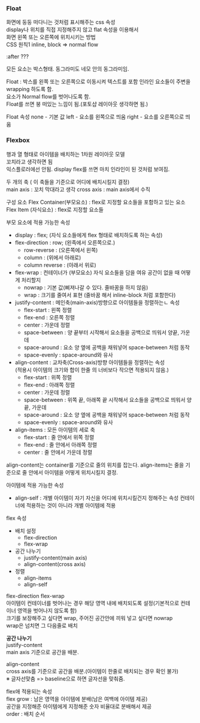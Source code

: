 ### Float
화면에 둥둥 떠다니는 것처럼 표시해주는 css 속성  
display나 위치를 직접 지정해주지 않고 flat 속성을 이용해서  
화면 왼쪽 또는 오른쪽에 위치시키는 방법  
CSS 원칙1
inline, block => normal flow

:after ???

모든 요소는 박스형태. 동그라미도 네모 안의 동그라미임.

Float : 박스를 왼쪽 또는 오른쪽으로 이동시켜 텍스트를 포함 인라인 요소들이 주변을 wrapping 하도록 함.  
요소가 Normal flow를 벗어나도록 함.  
Float를 쓰면 붕 떠있는 느낌이 됨.(포토샵 레이아웃 생각하면 됨.)

Float 속성
none - 기본 값
left - 요소를 왼쪽으로 띄움
right - 요소를 오른쪽으로 띄움

### Flexbox
행과 열 형태로 아이템을 배치하는 1차원 레이아웃 모델  
꼬치라고 생각하면 됨  
익스플로러에선 안됨.
display flex를 쓰면 마치 인라인이 된 것처럼 보여짐.  

두 개의 축 ( 이 축들을 기준으로 어디에 배치시킬지 결정)  
main axis : 꼬치 막대라고 생각
cross axis : main axis에서 수직

구성 요소
Flex Container(부모요소) : flex로 지정할 요소들을 포함하고 있는 요소  
Flex Item (자식요소) : flex로 지정할 요소들

부모 요소에 적용 가능한 속성  
- display : flex; (자식 요소들에게 flex 형태로 배치하도록 하는 속성)  
- flex-direction : row; (왼족에서 오른쪽으로.)
    - row-reverse : (오른쪽에서 왼쪽)
    - column : (위에서 아래로)
    - column reverse : (아래서 위로)
- flex-wrap : 컨테이너가 (부모요소) 자식 요소들을 담을 여유 공간이 없을 때 어떻게 처리할지
    - nowrap : 기본 값(삐져나갈 수 있다. 줄바꿈을 하지 않음)
    - wrap : 크기를 줄여서 표현 (줄바꿈 해서 inline-block 처럼 포함한다)
- justify-content : 메인축(main-axis)방향으로 아이템들을 정렬하는ㄴ 속성
    - flex-start : 왼쪽 정렬
    - flex-end : 오른쪽 정렬
    - center : 가운데 정렬
    - space-between : 양 끝부터 시작해서 요소들을 공백으로 띄워서 양끝, 가운데
    - space-around : 요소 양 옆에 공백을 채워넣어 space-between 처럼 동작
    - space-evenly : space-around와 유사
- align-content : 교차축(Cross-axis)방향 아이템들을 정렬하는 속성  
    (적용시 아이템의 크기와 합이 한줄 의 너비보다 작으면 적용되지 않음.)
    - flex-start : 위쪽 정렬
    - flex-end : 아래쪽 정렬
    - center : 가운데 정렬
    - space-between : 위쪽 끝, 아래쪽 끝 시작해서 요소들을 공백으로 띄워서 양끝, 가운데
    - space-around : 요소 양 옆에 공백을 채워넣어 space-between 처럼 동작
    - space-evenly : space-around와 유사 
- align-items : 모든 아이템의 세로 축
    - flex-start : 줄 안에서 위쪽 정렬
    - flex-end : 줄 안에서 아래쪽 정렬
    - center : 줄 안에서 가운데 정렬

align-content는 container를 기준으로 줄의 위치를 잡는다.
align-items는 줄을 기준으로 줄 안에서 아이템을 어떻게 위치시킬지 결정.


아이템에 적용 가능한 속성
- align-self : 개별 아이템이 자기 자신을 어디에 위치시킬건지 정해주는 속성
                컨테이너에 적용하는 것이 아니라 개별 아이템에 적용


flex 속성  
- 배치 설정
    * flex-direction
    * flex-wrap
- 공간 나누기
    * justify-content(main axis)
    * align-content(cross axis)
- 정렬
    * align-items
    * align-self
  
flex-direction 
flex-wrap  
아이템이 컨테이너를 벗어나는 경우 해당 영역 내에 배치되도록 설정(기본적으로 컨테이너 영역을 벗어나지 않도록 함)  
크기를 보장해주고 싶다면 wrap, 주어진 공간안에 끼워 넣고 싶다면 nowrap  
wrap은 넘치면 그 다음줄로 배치

**공간 나누기**  
justify-content  
main axis 기준으로 공간을 배분.

align-content  
cross axis를 기준으로 공간을 배분.(아이템이 한줄로 배치되는 경우 확인 불가)  
※ 글자선맞춤 => baseline으로 하면 글자선을 맞춰줌.  


flex애 적용되는 속성  
flex grow : 남은 영역을 아이템에 분배(남은 여백에 아이템 제공)  
공간을 지정해준 아이템에게 지정해준 숫자 비율대로 분배해서 제공  
order : 배치 순서